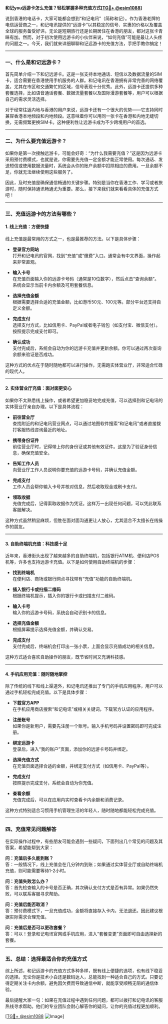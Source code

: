 **和记you远游卡怎么充值？轻松掌握多种充值方式[[TG💪+ @esim1088](https://t.me/s/esim1088)]**

说到香港的电话卡，大家可能都会想到“和记电讯”（简称和记）。作为香港老牌的电信运营商之一，和记电讯提供的“远游卡”以其稳定的信号、实惠的价格以及覆盖全球的服务备受好评。无论是短期旅行还是长期居住在香港的朋友，都对这张卡青睐有加。然而，对于初次使用远游卡的小伙伴来说，“如何充值”可能是最让人头疼的问题之一。今天，我们就来详细聊聊和记远游卡的充值方法，手把手教你搞定！

---

### **一、什么是和记远游卡？**

首先简单介绍一下和记远游卡。这是一张支持本地通话、短信以及数据流量的SIM卡，适合需要在香港使用手机服务的人群。和记电讯在香港拥有非常完善的网络覆盖，尤其在市区和交通繁忙的区域，信号表现十分优秀。此外，远游卡还提供多种套餐选择，比如语音通话套餐、数据流量套餐以及国际漫游套餐等，用户可以根据自己的需求灵活选择。

对于经常往返内地与香港的用户来说，远游卡还有一个很大的优势——它支持同时兼容香港本地频段和内地频段。这意味着你可以用同一张卡在香港和内地无缝切换，无需频繁更换SIM卡。这种便利性让远游卡成为不少跨境用户的首选。

---

### **二、为什么要充值远游卡？**

如果你是第一次接触远游卡，可能会好奇：“为什么我需要充值？”这是因为远游卡采用预付费模式，也就是说，你需要先充值一定金额才能正常使用。每次通话、发送短信或使用数据流量时，系统会从你的账户余额中扣除相应的费用。一旦余额不足，你就无法继续使用这些服务了。

因此，及时充值是确保通信畅通的关键步骤。特别是当你在香港工作、学习或者旅游时，随时保持通讯畅通尤为重要。那么，接下来我们就来看看具体的充值方式吧！

---

### **三、充值远游卡的方法有哪些？**

#### **1. 线上充值：方便快捷**

线上充值是最常用的方式之一，也是最推荐的方法。以下是具体步骤：

- **登录官方网站**  
  打开和记电讯的官网，找到“充值”或“缴费”入口。通常会有中文界面，操作起来非常直观。

- **输入卡号**  
  在充值页面输入你的远游卡号码（通常是10位数字），然后点击“查询余额”。系统会显示当前卡内余额及可用套餐信息。

- **选择充值金额**  
  根据需要选择合适的充值金额，比如港币50元、100元等。部分平台还支持自定义金额。

- **完成支付**  
  选择支付方式，比如信用卡、PayPal或者电子钱包（如支付宝、微信支付）。按照提示完成支付即可。

- **确认成功**  
  支付完成后，系统会自动为你的远游卡充值并更新余额。你可以通过再次查询余额来验证是否成功。

这种方式的优点在于随时随地都可以进行操作，无需跑实体营业厅，非常适合忙碌的现代人。

---

#### **2. 实体营业厅充值：面对面更安心**

如果你不太熟悉线上操作，或者希望更加稳妥地完成充值，可以选择到和记电讯的实体营业厅亲自办理。以下是具体流程：

- **前往营业厅**  
  查找附近的和记电讯营业网点，可以通过地图软件搜索“和记电讯”或者直接拨打客服热线咨询最近的地址。

- **携带身份证件**  
  前往营业厅时，记得带上你的身份证或其他有效证件。这是为了验证身份信息，确保充值安全。

- **告知工作人员**  
  向营业厅工作人员说明你要充值的远游卡号码，并确认充值金额。

- **完成支付**  
  工作人员会帮你输入卡号并核对信息，然后收取现金或刷卡支付。

- **领取收据**  
  充值完成后，记得索取收据作为凭证。这样万一出现任何问题，可以凭此联系客服解决。

这种方式虽然稍显麻烦，但胜在面对面沟通更让人放心，尤其适合不太擅长在线操作的朋友。

---

#### **3. 自助终端机充值：科技感十足**

近年来，香港街头出现了越来越多的自助终端机，包括银行ATM机、便利店POS机等，许多也支持远游卡充值。以下是如何使用自助终端机的步骤：

- **找到终端机**  
  在便利店、商场或银行网点寻找带有“充值”功能的自助终端机。

- **插入银行卡或扫描二维码**  
  根据终端机提示，插入你的银行卡或扫描支付二维码。

- **输入卡号**  
  输入你的远游卡号码，系统会自动识别卡的信息。

- **选择充值金额**  
  根据屏幕提示选择充值金额，并确认交易。

- **完成支付**  
  支付完成后，终端机会打印出一张小票，上面会显示充值成功的相关信息。

这种方式适合喜欢自助操作的朋友，既节省时间又充满科技感。

---

#### **4. 手机应用充值：随时随地掌控**

除了传统的线下和线上渠道外，和记电讯还推出了专门的手机应用程序，用户可以通过手机轻松完成充值。以下是具体步骤：

- **下载官方APP**  
  在手机应用商店搜索“和记电讯”或相关关键词，下载官方认证的应用程序。

- **注册账号**  
  如果你是新用户，需要先注册一个账号。输入手机号码并设置密码即可完成注册。

- **绑定远游卡**  
  登录后，进入“我的账户”页面，添加你的远游卡号码并绑定。

- **选择充值方式**  
  在充值页面选择合适的金额，并绑定支付方式（如信用卡、PayPal等）。

- **完成支付**  
  按照提示完成支付，系统会自动为你充值。

- **查看余额**  
  充值完成后，可以在应用内实时查看卡内余额和消费记录。

这种方式特别适合习惯用手机管理生活的年轻人，随时随地都能轻松完成充值。

---

### **四、充值常见问题解答**

在实际操作过程中，有些朋友可能会遇到一些疑问，下面列出几个常见的问题及其答案，希望能帮到大家：

**问：充值后多久能到账？**  
答：一般情况下，线上充值会在几分钟内到账；如果通过实体营业厅或自助终端机充值，则可能需要等待1-2小时。

**问：充值失败怎么办？**  
答：首先检查输入的卡号是否正确，其次确认支付方式是否有异常。如果仍然失败，可以联系客服寻求帮助。

**问：充值后能否取消？**  
答：预付费模式下，一旦充值成功，金额将直接存入卡内，无法退还。因此建议根据实际需求合理充值。

**问：充值后是否可以更改套餐？**  
答：可以！登录和记电讯官网或手机应用，进入“套餐变更”页面即可自由选择新的套餐。

---

### **五、总结：选择最适合你的充值方式**

综上所述，和记远游卡的充值方式多种多样，既有线上便捷的选项，也有线下稳妥的选择。无论你是技术小白还是数码达人，总能找到一种适合自己的方式。只要记得定期关注卡内余额，避免因欠费而导致通信中断，就能享受顺畅无阻的通信体验。

最后提醒大家一句：如果在充值过程中遇到任何问题，都可以拨打和记电讯的客服热线寻求帮助。他们的专业团队会耐心解答你的疑问，让你的充值过程更加顺利。

[[TG💪+ @esim1088](https://t.me/s/esim1088) ![Image](https://i.postimg.cc/4NQfJmqS/Snipaste-2025-05-13-00-14-12.png)]